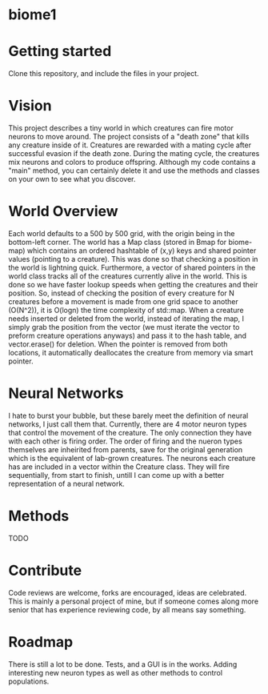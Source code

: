 # biome1


# Getting started

Clone this repository, and include the files in your project.

# Vision

This project describes a tiny world in which creatures can fire motor neurons to move around. The project consists of a "death zone" that kills any creature inside of it. Creatures are rewarded with
a mating cycle after successful evasion if the death zone. During the mating cycle, the creatures mix neurons and colors to produce offspring. Although my code contains a "main" method, you can certainly 
delete it and use the methods and classes on your own to see what you discover.

# World Overview

Each world defaults to a 500 by 500 grid, with the origin being in the bottom-left corner. The world has a Map class (stored in Bmap for biome-map) which contains an ordered hashtable of (x,y) keys and shared pointer
values (pointing to a creature). This was done so that checking a position in the world is lightning quick. Furthermore, a vector of shared pointers in the world class tracks all of the creatures currently alive in the world.
This is done so we have faster lookup speeds when getting the creatures and their position. So, instead of checking the position of every creature for N creatures before a movement is made from one grid space to another (O(N^2)), 
it is O(logn) the time complexity of std::map. When a creature needs inserted or deleted from the world, instead of iterating the map, I simply grab the position from the vector (we must iterate the vector to preform creature operations anyways)
and pass it to the hash table, and vector.erase() for deletion. When the pointer is removed from both locations, it automatically deallocates the creature from memory via smart pointer.

# Neural Networks

I hate to burst your bubble, but these barely meet the definition of neural networks, I just call them that. Currently, there are 4 motor neuron types that control the movement of the creature. The only connection
they have with each other is firing order. The order of firing and the nueron types themselves are inheirited from parents, save for the original generation which is the equivalent of lab-grown creatures. The neurons
each creature has are included in a vector within the Creature class. They will fire sequentially, from start to finish, untill I can come up with a better representation of a neural network. 


# Methods

TODO

# Contribute

Code reviews are welcome, forks are encouraged, ideas are celebrated. This is mainly a personal project of mine, but if someone comes along more senior that has experience reviewing code, by all means say something. 

# Roadmap

There is still a lot to be done. Tests, and a GUI is in the works. Adding interesting new neuron types as well as other methods to control populations.
